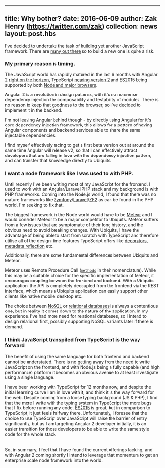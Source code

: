 ---
title: Why bother?
date: 2016-06-09
author: Zak Henry (https://twitter.com/zak)
collection: news 
layout: post.hbs
----------------

I've decided to undertake the task of building yet another JavaScript framework. 
There are [many out there][node] so to build a new one is quite a risk.

### My primary reason is **timing**. 

The JavaScript world has rapidly matured in the last 6 months with Angular 2 [right on the horizon][angular-changelog], 
 TypeScript [nearing version 2][typescript-v2] and ES2015 being supported by both [Node and major browsers][es6-support].

Angular 2 is a revolution in design patterns, with it's no nonsense dependency injection the composability and testability 
 of modules. There is no reason to keep that goodness to the browser, so I've decided to implement it in the backend.

I'm not leaving Angular behind though - by directly using Angular for it's core dependency injection framework, this allows
 for a pattern of having Angular components and backend services able to share the same injectable dependencies.

I find myself effectively racing to get a first beta version out at around the same time Angular will release v2, so that I
 can effectively attract developers that are falling in love with the dependency injection pattern, and can transfer that
 knowledge directly to Ubiquits.
 
### I want a node framework like I was used to with PHP.

Until recently I've been writing most of my JavaScript for the frontend. I used to work with an Angular/Laravel PHP stack
 and my background is with PHP frameworks. Coming into the Node.js world, I found that there was no mature frameworks like
 [Symfony][symfony]/[Laravel][laravel]/[ZF2][zf2] as can be found in
 the PHP world. I'm seeking to fix that.

The biggest framework in the Node world would have to be [Meteor][meteor] and I would consider Meteor to
 be a major competitor to Ubiquits. Meteor suffers from a few issues that are symptomatic of their long history, and the
 obvious need to avoid breaking changes. With Ubiquits, I have the advantage of being able to start from scratch with TypeScript
 and therefore utilise all of the design-time features TypeScript offers like 
 [decorators][ts-decorators], 
 [metadata reflection][ts-reflection] etc. 

Additionally, there are some fundamental differences between Ubiquits and Meteor.

Meteor uses Remote Procedure Call ([`methods`][meteor-methods] in their nomenclature). While this may be a suitable choice for the
 specific implementation of Meteor, it encourages coupling between the frontend and backend. With a Ubiquits application,
 the API is completely decoupled from the frontend via the REST interface, which means a Ubiquits application can easily
 support other clients like native mobile, desktop etc.

The choice between [NoSQL][wiki-nosql] or [relational databases][wiki-rdbms]
 is always a contentious one, but in reality it comes down to the nature of the application. In my experience, I've had 
 more need for relational databases, so I intend to design relational first, possibly supporting NoSQL variants
 later if there is demand.

### I think JavaScript transpiled from TypeScript is the way forward
The benefit of using the same language for both frontend and backend cannot be understated. There is no getting away
from the need to write JavaScript on the frontend, and with Node.js being a fully capable (and high performance) platform
it becomes an obvious avenue to at least investigate using a single language.

I have been working with TypeScript for 12 months now, and despite the initial learning curve I am in love with it, and
 think it is the way forward for the web. Despite coming from a loose typing background (JS & PHP), I find that the more
I write with the typing system in TypeScript the more bugs that I fix before running any code. 
[ES2015][es2015] is great, but in comparison to TypeScript, it just feels halfway there.
Unfortunately, I foresee that the choice to use TypeScript over JavaScript will raise the barrier of entry significantly,
 but as I am targeting Angular 2 developer initially, it is an easier transition for those developers to be able to write
 the same style code for the whole stack.
<br><br><br>
So, in summary, I feel that I have found the current offerings lacking, and with Angular 2 coming shortly I intend to
 leverage that momentum to get an enterprise scale node framework into the world.

[angular-changelog]: https://github.com/angular/angular/blob/b60eecfc4714e57a4566b38332e36d65cb544b39/CHANGELOG.md
[node]: http://nodeframework.com/
[es6-support]: https://kangax.github.io/compat-table/es6/
[typescript-v2]:https://channel9.msdn.com/Events/Build/2016/B881
[symfony]: https://symfony.com/
[laravel]: https://laravel.com/
[zf2]: http://framework.zend.com/
[meteor]: https://www.meteor.com
[meteor-methods]: http://guide.meteor.com/methods.html
[ts-decorators]: https://www.typescriptlang.org/docs/handbook/decorators.html
[ts-reflection]: http://rbuckton.github.io/ReflectDecorators/typescript.html
[wiki-nosql]: https://en.wikipedia.org/wiki/NoSQL
[wiki-rdbms]: https://en.wikipedia.org/wiki/Relational_database
[es2015]: https://babeljs.io/docs/learn-es2015/
